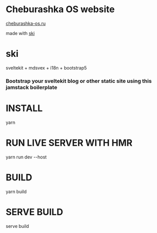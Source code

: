 # Cheburashka OS website

<a href="https://cheburashka-os.ru/">cheburashka-os.ru</a>

made with <a href="https://github.com/agamurian/ski">ski</a> 

# ski
sveltekit + mdsvex + i18n + bootstrap5

### Bootstrap your sveltekit blog or other static site using this jamstack boilerplate

# INSTALL

yarn

# RUN LIVE SERVER WITH HMR

yarn run dev --host

# BUILD

yarn build

# SERVE BUILD

serve build
